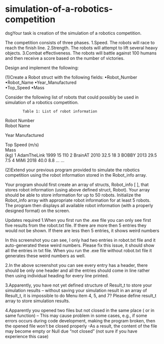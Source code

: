 # simulation-of-a-robotics-competition
dsgYour task is  creation of the simulation of a robotics competition.  
 
 The competition consists of three phases. 
1.Speed. The robots will race to reach the finish line. 
2.Strength. The robots will attempt to lift several heavy objects. 
3.Combat effectiveness. The robots will battle against 100 humans and then receive a score based on the number of victories. 
 
Design and implement the following:  
 
(1)Create a Robot struct with the following fields: 
•Robot_Number 
•Robot_Name 
•Year_Manufactured  
•Top_Speed 
•Mass 
 
Consider the following list of robots that could possibly be used in simulation of a robotics competition. 
 
            Table 1: List of robot information 
 
Robot 
Number 	 
Robot Name  
 	 
Year 
Manufactured  
 	 
Top Speed 
(m/s)  	 
Mass  
(kg) 
1 	AdamTheLink 	1999  	15  	110 
2 	BrainAT  	2010 	32.5 	18 
3 	BOBBY 	2013 	29.5 	7.5 
4 	MiMi 	2018 	40.0 	8.8 
 	… 	… 	 	 
 
 
(2)Extend your previous program provided to simulate the robotics competition using the robot information stored in the Robot_info array.   
 
Your program should first create an array of structs, Robot_info [ ], that stores robot information (using above defined struct, Robot).
 Your array should be able to store information for up to 50 robots. Initialize the Robot_info array with appropriate robot information for at least 5 robots. The program then displays all available robot information (with a properly designed format) on the screen.
 
 
 Updates required
1.When you first run the .exe file you can only see first five results from the robot.txt file. If there are more then 5 entries they would not be shown. 
	If there are less then 5 entries, it shows weird numbers

In this screenshot you can see, I only had two entries in robot.txt file and it auto-generated these weird numbers. Please fix this issue, it should show all the entries in txt file. When you run the .exe file without robot.txt file it generates these weird numbers as well. 

2.In the above screenshot you can see every entry has a header, there should be only one header and all the entries should come in line rather then using individual heading for every line printed. 

3.Apparently, you have not yet defined structure of Result_t to store your simulation results – without saving your simulation result in an array of Result_t, it is impossible to do Menu item 4, 5, and 7? 
	Please define result_t array to store simulation results. 


4.Apparently you opened two files but not closed in the same place ( or in same function) – This may cause problem in some cases, e.g., if some errors occurs during code development, making the program broken, then the opened file won’t be closed properly -As a result, the content of the file may become empty or Null due “not closed” (not sure if you have experience this case)
